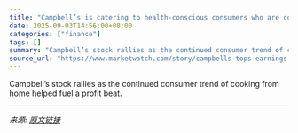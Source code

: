 ```yaml
---
title: "Campbell’s is catering to health-conscious consumers who are cooking more at home"
date: 2025-09-03T14:56:00+08:00
categories: ["finance"]
tags: []
summary: "Campbell’s stock rallies as the continued consumer trend of cooking from home helped fuel a profit beat."
source_url: "https://www.marketwatch.com/story/campbells-tops-earnings-forecast-as-cost-conscious-consumers-continue-to-cook-at-home-ac1090be?mod=mw_rss_topstories"
---
```


Campbell’s stock rallies as the continued consumer trend of cooking from home helped fuel a profit beat.

---

*来源: [原文链接](https://www.marketwatch.com/story/campbells-tops-earnings-forecast-as-cost-conscious-consumers-continue-to-cook-at-home-ac1090be?mod=mw_rss_topstories)*
